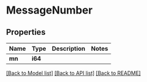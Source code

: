 # MessageNumber

## Properties

Name | Type | Description | Notes
------------ | ------------- | ------------- | -------------
**mn** | **i64** |  | 

[[Back to Model list]](../README.md#documentation-for-models) [[Back to API list]](../README.md#documentation-for-api-endpoints) [[Back to README]](../README.md)



